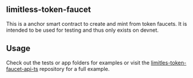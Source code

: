 ## limitless-token-faucet

This is a anchor smart contract to create and mint from token faucets. It is intended to be used for testing and thus only exists on devnet.

## Usage 

Check out the tests or app folders for examples or visit the [limitles-token-faucet-api-ts](https://github.com/limitless-devs/limitless-token-faucet-api-ts) repository for a full example. 
